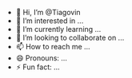 - 👋 Hi, I’m @Tiagovin
- 👀 I’m interested in ...
- 🌱 I’m currently learning ...
- 💞️ I’m looking to collaborate on ...
- 📫 How to reach me ...
- 😄 Pronouns: ...
- ⚡ Fun fact: ...

<!---
Tiagovin/Tiagovin is a ✨ special ✨ repository because its `README.md` (this file) appears on your GitHub profile.
You can click the Preview link to take a look at your changes.
--->
